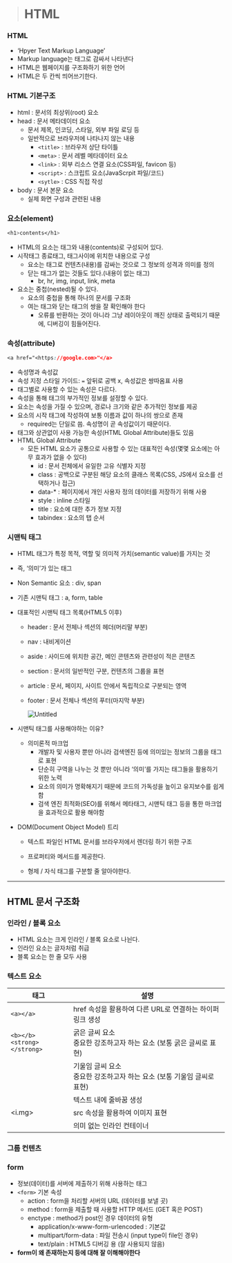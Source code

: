> # HTML

### HTML

- ‘Hpyer Text Markup Language’
- Markup language는 태그로 감싸서 나타낸다
- HTML은 웹페이지를 구조화하기 위한 언어
- HTML은 두 칸씩 띄어쓰기한다.

### HTML 기본구조

- html : 문서의 최상위(root) 요소
- head : 문서 메타데이터 요소
  - 문서 제목, 인코딩, 스타일, 외부 파일 로딩 등
  - 일반적으로 브라우저에 나타나지 않는 내용
    - `<title>` : 브라우저 상단 타이틀
    - `<meta>` : 문서 레벨 메타데이터 요소
    - `<link>` : 외부 리소스 연결 요소(CSS파일, favicon 등)
    - `<script>` : 스크립트 요소(JavaScrpit 파일/코드)
    - `<sytle>` : CSS 직접 작성
- body : 문서 본문 요소
  - 실제 화면 구성과 관련된 내용

### 요소(element)

```css
<h1>contents</h1>
```

- HTML의 요소는 태그와 내용(contents)로 구성되어 있다.
- 시작태그 종료태그, 태그사이에 위치한 내용으로 구성
  - 요소는 태그로 컨텐츠(내용)를 감싸는 것으로 그 정보의 성격과 의미를 정의
  - 닫는 태그가 없는 것들도 있다.(내용이 없는 태그)
    - br, hr, img, input, link, meta
- 요소는 중첩(nested)될 수 있다.
  - 요소의 중첩을 통해 하나의 문서를 구조화
  - 여는 태그와 닫는 태그의 쌍을 잘 확인해야 한다
    - 오류를 반환하는 것이 아니라 그냥 레이아웃이 깨진 상태로 출력되기 때문에, 디버깅이 힘들어진다.

### 속성(attribute)

```css
<a href="<https://google.com>"</a>
```

- 속성명과 속성값
- 속성 지정 스타일 가이드: `=` 앞뒤로 공백 x, 속성값은 쌍따옴표 사용
- 태그별로 사용할 수 있는 속성은 다르다.
- 속성을 통해 태그의 부가적인 정보를 설정할 수 있다.
- 요소는 속성을 가질 수 있으며, 경로나 크기와 같은 추가적인 정보를 제공
- 요소의 시작 태그에 작성하여 보통 이름과 값이 하나의 쌍으로 존재
  - required는 단일로 씀. 속성명이 곧 속성값이기 때문이다.
- 태그와 상관없이 사용 가능한 속성(HTML Global Attribute)들도 있음
- HTML Global Attribute
  - 모든 HTML 요소가 공통으로 사용할 수 있는 대표적인 속성(몇몇 요소에는 아무 효과가 없을 수 있다)
    - id : 문서 전체에서 유일한 고유 식별자 지정
    - class : 공백으로 구분된 해당 요소의 클래스 목록(CSS, JS에서 요소를 선택하거나 접근)
    - data-* : 페이지에서 개인 사용자 정의 데이터를 저장하기 위해 사용
    - style : inline 스타일
    - title : 요소에 대한 추가 정보 지정
    - tabindex : 요소의 탭 순서

### 시맨틱 태그

- HTML 태그가 특정 목적, 역할 및 의미적 가치(semantic value)를 가지는 것

- 즉, ‘의미’가 있는 태그

- Non Semantic 요소 : div, span

- 기존 시맨틱 태그 : a, form, table

- 대표적인 시맨틱 태그 목록(HTML5 이후)
  
  - header : 문서 전체나 섹션의 헤더(머리말 부분)
  
  - nav : 내비게이션
  
  - aside : 사이드에 위치한 공간, 메인 콘텐츠와 관련성이 적은 콘텐츠
  
  - section : 문서의 일반적인 구분, 컨텐츠의 그룹을 표현
  
  - article : 문서, 페이지, 사이트 안에서 독립적으로 구분되는 영역
  
  - footer : 문서 전체나 섹션의 푸터(마지막 부분)
    
    ![Untitled](https://s3-us-west-2.amazonaws.com/secure.notion-static.com/5fdf221e-3ba5-4c74-ae1a-0cba54aa4a47/Untitled.png)

- 시맨틱 태그를 사용해야하는 이유?
  
  - 의미론적 마크업
    - 개발자 및 사용자 뿐만 아니라 검색엔진 등에 의미있는 정보의 그룹을 태그로 표현
    - 단순히 구역을 나누는 것 뿐만 아니라 ‘의미’를 가지는 태그들을 활용하기 위한 노력
    - 요소의 의미가 명확해지기 때문에 코드의 가독성을 높이고 유지보수를 쉽게함
    - 검색 엔진 최적화(SEO)를 위해서 메타태그, 시맨틱 태그 등을 통한 마크업을 효과적으로 활용 해야함

- DOM(Document Object Model) 트리
  
  - 텍스트 파일인 HTML 문서를 브라우저에서 렌더링 하기 위한 구조
  
  - 프로퍼티와 메서드를 제공한다.
  
  - 형제 / 자식 태그를 구분할 줄 알아야한다.
    
    

---

## HTML 문서 구조화

### 인라인 / 블록 요소

- HTML 요소는 크게 인라인 / 블록 요소로 나뉜다.
- 인라인 요소는 글자처럼 취급
- 블록 요소는 한 줄 모두 사용

### 텍스트 요소

| 태그                                | 설명                                           |
| --------------------------------- | -------------------------------------------- |
| `<a></a>`                         | href 속성을 활용하여 다른 URL로 연결하는 하이퍼링크 생성          |
| `<b></b>`<br/>`<strong></strong>` | 굵은 글씨 요소<br>중요한 강조하고자 하는 요소 (보통 굵은 글씨로 표현)   |
| <i></i><br/><em></em>             | 기울임 글씨 요소<br>중요한 강조하고자 하는 요소 (보통 기울임 글씨로 표현) |
| <br>                              | 텍스트 내에 줄바꿈 생성                                |
| <i.mg>                            | src 속성을 활용하여 이미지 표현                          |
| <span></span>                     | 의미 없는 인라인 컨테이너                               |

### 그룹 컨텐츠



### form

- 정보(데이터)를 서버에 제출하기 위해 사용하는 태그
- `<form>` 기본 속성
  - action : form을 처리할 서버의 URL (데이터를 보낼 곳)
  - method : form을 제출할 때 사용할 HTTP 메서드 (GET 혹은 POST)
  - enctype : method가 post인 경우 데이터의 유형
    - application/x-www-form-urlencoded : 기본값
    - multipart/form-data : 파일 전송시 (input type이 file인 경우)
    - text/plain : HTML5 디버깅 용 (잘 사용되지 않음)
- **form이 왜 존재하는지 등에 대해 잘 이해해야한다**
